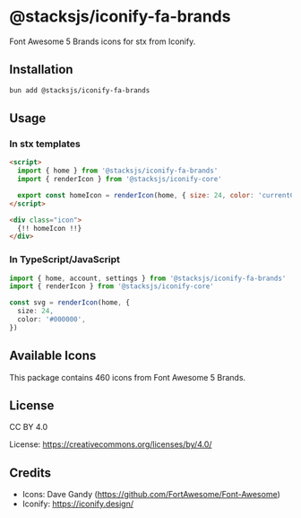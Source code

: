 # @stacksjs/iconify-fa-brands

Font Awesome 5 Brands icons for stx from Iconify.

## Installation

```bash
bun add @stacksjs/iconify-fa-brands
```

## Usage

### In stx templates

```html
<script>
  import { home } from '@stacksjs/iconify-fa-brands'
  import { renderIcon } from '@stacksjs/iconify-core'

  export const homeIcon = renderIcon(home, { size: 24, color: 'currentColor' })
</script>

<div class="icon">
  {!! homeIcon !!}
</div>
```

### In TypeScript/JavaScript

```typescript
import { home, account, settings } from '@stacksjs/iconify-fa-brands'
import { renderIcon } from '@stacksjs/iconify-core'

const svg = renderIcon(home, {
  size: 24,
  color: '#000000',
})
```

## Available Icons

This package contains 460 icons from Font Awesome 5 Brands.

## License

CC BY 4.0

License: https://creativecommons.org/licenses/by/4.0/

## Credits

- Icons: Dave Gandy (https://github.com/FortAwesome/Font-Awesome)
- Iconify: https://iconify.design/
